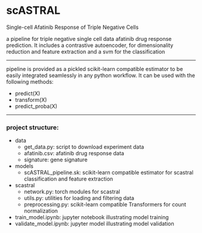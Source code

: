 # scASTRAL
Single-cell Afatinib Response of Triple Negative Cells

a pipeline for triple negative single cell data afatinib drug response prediction.
It includes a contrastive autoencoder, for dimensionality reduction and
feature extraction and a svm for the classification

----------------------------------
pipeline is provided as a pickled scikit-learn compatible estimator to be
easily integrated seamlessly in any python workflow.
It can be used with the following methods:
- predict(X)
- transform(X)
- predict_proba(X)
--------------------------------------------------
### project structure:

- data
  - get_data.py: script to download experiment data
  - afatinib.csv: afatinib drug response data
  - signature: gene signature
- models
  - scASTRAL_pipeline.sk: scikit-learn compatible estimator for scastral
  classification and feature extraction
- scastral
  - network.py: torch modules for scastral
  - utils.py:  utilities for loading and filtering data
  - preprocessing.py: scikit-learn compatible Transformers for count normalization
- train_model.ipynb: jupyter notebook illustrating model training
- validate_model.ipynb: jupyter model illustrating model validation